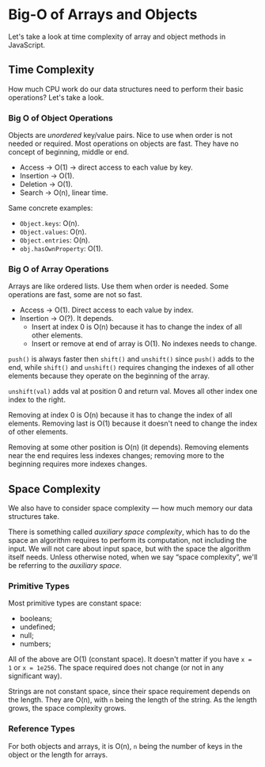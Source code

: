# Big-O of Arrays and Objects 

Let's take a look at time complexity of array and object methods in JavaScript.

## Time Complexity

How much CPU work do our data structures need to perform their basic operations?
Let's take a look.

### Big O of Object Operations

Objects are *unordered* key/value pairs. Nice to use when order is not needed or required. Most operations on objects are fast. They have no concept of beginning, middle or end.

- Access → O(1) → direct access to each value by key.
- Insertion → O(1).
- Deletion → O(1).
- Search → O(n), linear time.

Same concrete examples:

- `Object.keys`: O(n).
- `Object.values`: O(n).
- `Object.entries`: O(n).
- `obj.hasOwnProperty`: O(1).

### Big O of Array Operations

Arrays are like ordered lists. Use them when order is needed. Some operations are fast, some are not so fast.

- Access → O(1). Direct access to each value by index.
- Insertion → O(?). It depends.
  - Insert at index 0 is O(n) because it has to change the index of all other elements.
  - Insert or remove at end of array is O(1). No indexes needs to change.

`push()` is always faster then `shift()` and `unshift()` since `push()` adds to the end, while `shift()` and `unshift()` requires changing the indexes of all other elements because they operate on the beginning of the array.

`unshift(val)` adds val at position 0 and return val. Moves all other index one index to the right.

Removing at index 0 is O(n) because it has to change the index of all elements.  Removing last is O(1) because it doesn't need to change the index of other elements.

Removing at some other position is O(n) (it depends). Removing elements near the end requires less indexes changes; removing more to the beginning requires more indexes changes.

## Space Complexity

We also have to consider space complexity — how much memory our data structures take.

There is something called *auxiliary space complexity*, which has to do the space an algorithm requires to perform its computation, not including the input.
We will not care about input space, but with the space the algorithm itself needs.
Unless otherwise noted, when we say “space complexity”, we'll be referring to the *auxiliary space*.

### Primitive Types

Most primitive types are constant space:

- booleans;
- undefined;
- null;
- numbers;

All of the above are O(1) (constant space).
It doesn't matter if you have `x = 1` or `x = 1e256`.
The space required does not change (or not in any significant way).

Strings are not constant space, since their space requirement depends on the length.
They are O(n), with `n` being the length of the string.
As the length grows, the space complexity grows.

### Reference Types

For both objects and arrays, it is O(n), `n` being the number of keys in the object or the length for arrays.

